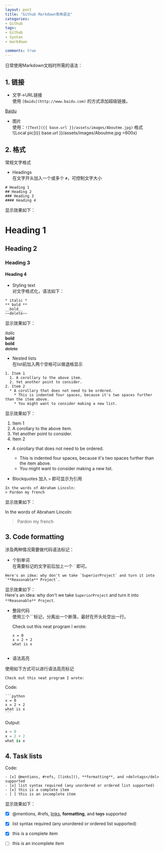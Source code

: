 ```yaml
---
layout: post
title: "Github Markdown常用语法"
categories: 
- Github
tags:
- Github
- Syntax
- markdown

comments: true
---
```


日常使用Markdown文档时所需的语法：

## 1. 链接    
* 文字->URL链接    
使用 ` [Baidu](http://www.baidu.com) ` 的方式添加超级链接。

[Baidu](http://www.baidu.com)

* 图片    
使用：`![Text]({{ base.url }}/assets/images/Aboutme.jpg)` 格式    
![Local pic]({{ base.url }}/assets/images/Aboutme.jpg =600x)



## 2. 格式    
常规文字格式

* Headings    
在文字开头加入一个或多个 `#`，可控制文字大小

```
# Heading 1
## Heading 2
### Heading 3
#### Heading 4
```
显示效果如下：
# Heading 1
## Heading 2
### Heading 3
#### Heading 4

* Styling text    
对文字格式化，语法如下：

```
* italic *
** bold **
__bold__
~~delete~~
```
显示效果如下：

*italic*  
**bold**  
__bold__  
~~delete~~  

* Nested lists    
在list前加入两个空格可以做退格显示

```
1. Item 1
  1. A corollary to the above item.
  2. Yet another point to consider.
2. Item 2
  * A corollary that does not need to be ordered.
    * This is indented four spaces, because it's two spaces further than the item above.
    * You might want to consider making a new list.

```
显示效果如下：    
1. Item 1  
  1. A corollary to the above item.  
  2. Yet another point to consider.  
2. Item 2  
  * A corollary that does not need to be ordered.  
    * This is indented four spaces, because it's two spaces further   than the item above.  
    * You might want to consider making a new list.  

* Blockquotes
加入 `>` 即可显示为引用

```
In the words of Abraham Lincoln:
> Pardon my french
```
显示效果如下：

In the words of Abraham Lincoln:
> Pardon my french

## 3. Code formatting    
涉及两种情况需要做代码语法标记：  

* 个别单词   
在需要标记的文字前后加上一个  ` 即可。

```
Here's an idea: why don't we take `SuperiorProject` and turn it into `**Reasonable** Project`.
```
显示效果如下：    
Here's an idea: why don't we take `SuperiorProject` and turn it into `**Reasonable** Project`.

* 整段代码    
使用三个```标记，分离出一个断落，最好在开头处空出一行。

    Check out this neat program I wrote:

    ```
    x = 0
    x = 2 + 2
    what is x
    ```
    
    ```

* 语法高亮

使用如下方式可以进行语法高亮标记

    Check out this neat program I wrote:

Code:    

    ```python
    x = 0
    x = 2 + 2
    what is x
    ```   
Output:
    
```python
x = 0
x = 2 + 2
what is x
```

## 4. Task lists   

Code:
 
```
- [x] @mentions, #refs, [links](), **formatting**, and <del>tags</del> supported
- [x] list syntax required (any unordered or ordered list supported)
- [x] this is a complete item
- [ ] this is an incomplete item
```

显示效果如下：    
  - [x] @mentions, #refs, [links](), **formatting**, and <del>tags</del> supported  
  - [x] list syntax required (any unordered or ordered list   supported)  
  - [x] this is a complete item  
  - [ ] this is an incomplete item  












